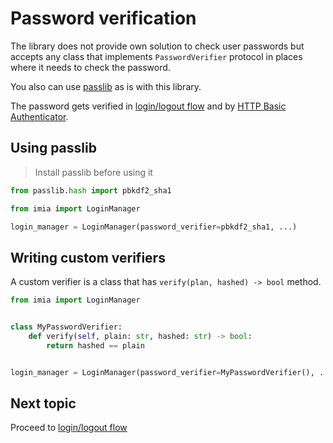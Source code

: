 # Password verification

The library does not provide own solution to check user passwords but accepts any class that
implements `PasswordVerifier` protocol in places where it needs to check the password.

You also can use [passlib](https://passlib.readthedocs.io/en/stable/) as is with this library.

The password gets verified in [login/logout flow](login_logout.md) and by [HTTP Basic Authenticator](authenticators.md).

## Using passlib

> Install passlib before using it

```python
from passlib.hash import pbkdf2_sha1

from imia import LoginManager

login_manager = LoginManager(password_verifier=pbkdf2_sha1, ...)
```

## Writing custom verifiers

A custom verifier is a class that has `verify(plan, hashed) -> bool` method.

```python
from imia import LoginManager


class MyPasswordVerifier:
    def verify(self, plain: str, hashed: str) -> bool:
        return hashed == plain


login_manager = LoginManager(password_verifier=MyPasswordVerifier(), ...)
```

## Next topic

Proceed to [login/logout flow](login_logout.md)

